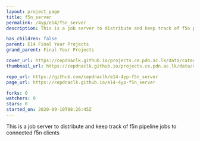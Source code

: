```yaml
---
layout: project_page
title: f5n_server
permalink: /4yp/e14/f5n_server
description: This is a job server to distribute and keep track of f5n pipeline jobs to connected f5n clients

has_children: false
parent: E14 Final Year Projects
grand_parent: Final Year Projects

cover_url: https://cepdnaclk.github.io/projects.ce.pdn.ac.lk/data/categories/4yp/cover_page.jpg
thumbnail_url: https://cepdnaclk.github.io/projects.ce.pdn.ac.lk/data/categories/4yp/thumbnail.jpg

repo_url: https://github.com/cepdnaclk/e14-4yp-f5n_server
page_url: https://cepdnaclk.github.io/e14-4yp-f5n_server

forks: 0
watchers: 0
stars: 0
started_on: 2020-09-10T08:26:45Z
---
```

This is a job server to distribute and keep track of f5n pipeline jobs to connected f5n clients

